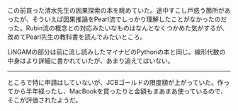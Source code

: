 この前買った清水先生の因果探索の本を眺めていた。途中すこし戸惑う箇所があったが、そういえば因果推論をPearl流でしっかり理解したことがなかったのだった。Rubin流の概念との対応みたいなものはなんとなくつかめた気がするが、改めてPearl先生の教科書を読んでみたいところ。

LiNGAMの部分は前に流し読みしたマイナビのPythonの本と同じ。線形代数の中身はより詳細に書かれていたが、あまり追えてはいない。

---

ところで特に申請はしていないが、JCBゴールドの限度額が上がっていた。作ってから半年経ったし、MacBookを買ったりと金額もまあまあ使っているので、そこが評価されたようだ。
